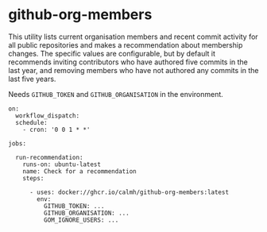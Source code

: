 # github-org-members

This utility lists current organisation members and recent commit activity
for all public repositories and makes a recommendation about membership
changes. The specific values are configurable, but by default it recommends
inviting contributors who have authored five commits in the last year, and
removing members who have not authored any commits in the last five years.

Needs `GITHUB_TOKEN` and `GITHUB_ORGANISATION` in the environment.

```
on:
  workflow_dispatch:
  schedule:
    - cron: '0 0 1 * *'

jobs:

  run-recommendation:
    runs-on: ubuntu-latest
    name: Check for a recommendation
    steps:

      - uses: docker://ghcr.io/calmh/github-org-members:latest
        env:
          GITHUB_TOKEN: ...
          GITHUB_ORGANISATION: ...
          GOM_IGNORE_USERS: ...
```
